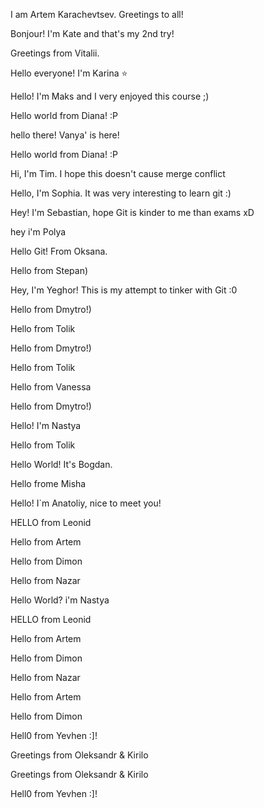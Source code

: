 I am Artem Karachevtsev. Greetings to all!

Bonjour! I'm Kate and that's my 2nd try!

Greetings from Vitalii.

Hello everyone! I'm Karina :star:

Hello! I'm Maks and I very enjoyed this course ;)

Hello world from Diana! :P

hello there! Vanya' is here!

Hello world from Diana! :P

Hi, I'm Tim. I hope this doesn't cause merge conflict

Hello, I'm Sophia. It was very interesting to learn git :)

Hey! I'm Sebastian, hope Git is kinder to me than exams xD

hey i'm Polya 


Hello Git! From Oksana.

Hello from Stepan)

Hey, I'm Yeghor! This is my attempt to tinker with Git :0


Hello from Dmytro!)


Hello from Tolik


Hello from Dmytro!)

Hello from Tolik

Hello from Vanessa

Hello from Dmytro!)

Hello! I'm Nastya

Hello from Tolik

Hello World! It's Bogdan.

Hello frome Misha

Hello! I`m Anatoliy, nice to meet you!


HELLO from Leonid

Hello from Artem

Hello from Dimon

Hello from Nazar


Hello World? i'm Nastya



HELLO from Leonid

Hello from Artem

Hello from Dimon

Hello from Nazar


Hello from Artem

Hello from Dimon


Hell0 from Yevhen :]!


Greetings from Oleksandr & Kirilo


Greetings from Oleksandr & Kirilo

Hell0 from Yevhen :]!
